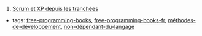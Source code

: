 1. [Scrum et XP depuis les tranchées](http://www.infoq.com/resource/news/2007/06/scrum-xp-book/en/resources/ScrumAndXpFromTheTrenches_French.pdf)
  * tags: [free-programming-books](tags/free-programming-books.md), [free-programming-books-fr](tags/free-programming-books-fr.md), [méthodes-de-développement](tags/méthodes-de-développement.md), [non-dépendant-du-langage](tags/non-dépendant-du-langage.md)
